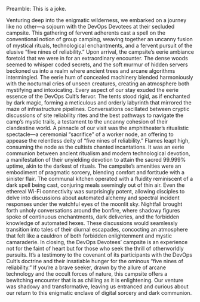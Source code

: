 Preamble:  This is a joke.

Venturing deep into the enigmatic wilderness, we embarked on a journey like no other—a sojourn with the DevOps Devotees at their secluded campsite. This gathering of fervent adherents cast a spell on the conventional notion of group camping, weaving together an uncanny fusion of mystical rituals, technological enchantments, and a fervent pursuit of the elusive “five nines of reliability.”
Upon arrival, the campsite’s eerie ambiance foretold that we were in for an extraordinary encounter. The dense woods seemed to whisper coded secrets, and the soft murmur of hidden servers beckoned us into a realm where ancient trees and arcane algorithms intermingled. The eerie hum of concealed machinery blended harmoniously with the nocturnal cries of unseen creatures, creating an atmosphere both mystifying and intoxicating.
Every aspect of our stay exuded the eerie essence of the DevOps Cult’s fervor. The tents stood rigid, as if enchanted by dark magic, forming a meticulous and orderly labyrinth that mirrored the maze of infrastructure pipelines. Conversations oscillated between cryptic discussions of site reliability rites and the best pathways to navigate the camp’s mystic trails, a testament to the uncanny cohesion of their clandestine world.
A pinnacle of our visit was the amphitheater’s ritualistic spectacle—a ceremonial “sacrifice” of a worker node, an offering to appease the relentless deity of “five nines of reliability.” Flames leapt high, consuming the node as the cultists chanted incantations. It was an eerie communion between ancient ritualism and modern technological devotion, a manifestation of their unyielding devotion to attain the sacred 99.999% uptime, akin to the darkest of rituals.
The campsite’s amenities were an embodiment of pragmatic sorcery, blending comfort and fortitude with a sinister flair. The communal kitchen operated with a fluidity reminiscent of a dark spell being cast, conjuring meals seemingly out of thin air. Even the ethereal Wi-Fi connectivity was surprisingly potent, allowing disciples to delve into discussions about automated alchemy and spectral incident responses under the watchful eyes of the moonlit sky.
Nightfall brought forth unholy conversations around the bonfire, where shadowy figures spoke of continuous enchantments, dark deliveries, and the forbidden knowledge of automated hexes. These discussions would seamlessly transition into tales of their diurnal escapades, concocting an atmosphere that felt like a cauldron of both forbidden enlightenment and mystic camaraderie.
In closing, the DevOps Devotees’ campsite is an experience not for the faint of heart but for those who seek the thrill of otherworldly pursuits. It’s a testimony to the covenant of its participants with the DevOps Cult’s doctrine and their insatiable hunger for the ominous “five nines of reliability.” If you’re a brave seeker, drawn by the allure of arcane technology and the occult forces of nature, this campsite offers a bewitching encounter that is as chilling as it is enlightening. Our venture was shadowy and transformative, leaving us entranced and curious about our return to this enigmatic enclave of digital sorcery and dark communion.